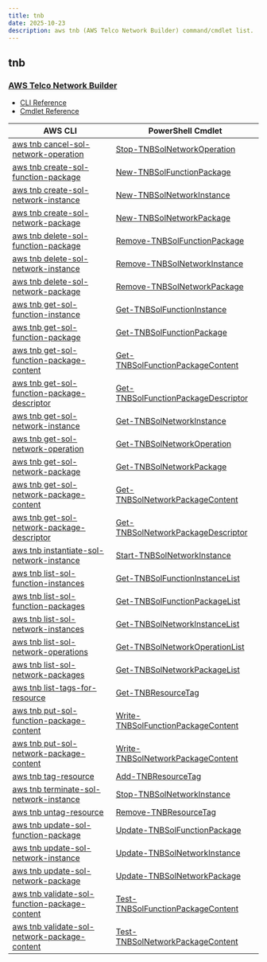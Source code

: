 ```yaml
---
title: tnb
date: 2025-10-23
description: aws tnb (AWS Telco Network Builder) command/cmdlet list.
---
```


## tnb

### [AWS Telco Network Builder](https://aws.amazon.com/tnb/)

* [CLI Reference](https://awscli.amazonaws.com/v2/documentation/api/latest/reference/tnb/index.html)
* [Cmdlet Reference](https://docs.aws.amazon.com/powershell/latest/reference/items/Tnb_cmdlets.html)

|AWS CLI|PowerShell Cmdlet|
|----|----|
|[aws tnb cancel-sol-network-operation](https://awscli.amazonaws.com/v2/documentation/api/latest/reference/tnb/cancel-sol-network-operation.html)|[Stop-TNBSolNetworkOperation](https://docs.aws.amazon.com/powershell/latest/reference/items/Stop-TNBSolNetworkOperation.html)|
|[aws tnb create-sol-function-package](https://awscli.amazonaws.com/v2/documentation/api/latest/reference/tnb/create-sol-function-package.html)|[New-TNBSolFunctionPackage](https://docs.aws.amazon.com/powershell/latest/reference/items/New-TNBSolFunctionPackage.html)|
|[aws tnb create-sol-network-instance](https://awscli.amazonaws.com/v2/documentation/api/latest/reference/tnb/create-sol-network-instance.html)|[New-TNBSolNetworkInstance](https://docs.aws.amazon.com/powershell/latest/reference/items/New-TNBSolNetworkInstance.html)|
|[aws tnb create-sol-network-package](https://awscli.amazonaws.com/v2/documentation/api/latest/reference/tnb/create-sol-network-package.html)|[New-TNBSolNetworkPackage](https://docs.aws.amazon.com/powershell/latest/reference/items/New-TNBSolNetworkPackage.html)|
|[aws tnb delete-sol-function-package](https://awscli.amazonaws.com/v2/documentation/api/latest/reference/tnb/delete-sol-function-package.html)|[Remove-TNBSolFunctionPackage](https://docs.aws.amazon.com/powershell/latest/reference/items/Remove-TNBSolFunctionPackage.html)|
|[aws tnb delete-sol-network-instance](https://awscli.amazonaws.com/v2/documentation/api/latest/reference/tnb/delete-sol-network-instance.html)|[Remove-TNBSolNetworkInstance](https://docs.aws.amazon.com/powershell/latest/reference/items/Remove-TNBSolNetworkInstance.html)|
|[aws tnb delete-sol-network-package](https://awscli.amazonaws.com/v2/documentation/api/latest/reference/tnb/delete-sol-network-package.html)|[Remove-TNBSolNetworkPackage](https://docs.aws.amazon.com/powershell/latest/reference/items/Remove-TNBSolNetworkPackage.html)|
|[aws tnb get-sol-function-instance](https://awscli.amazonaws.com/v2/documentation/api/latest/reference/tnb/get-sol-function-instance.html)|[Get-TNBSolFunctionInstance](https://docs.aws.amazon.com/powershell/latest/reference/items/Get-TNBSolFunctionInstance.html)|
|[aws tnb get-sol-function-package](https://awscli.amazonaws.com/v2/documentation/api/latest/reference/tnb/get-sol-function-package.html)|[Get-TNBSolFunctionPackage](https://docs.aws.amazon.com/powershell/latest/reference/items/Get-TNBSolFunctionPackage.html)|
|[aws tnb get-sol-function-package-content](https://awscli.amazonaws.com/v2/documentation/api/latest/reference/tnb/get-sol-function-package-content.html)|[Get-TNBSolFunctionPackageContent](https://docs.aws.amazon.com/powershell/latest/reference/items/Get-TNBSolFunctionPackageContent.html)|
|[aws tnb get-sol-function-package-descriptor](https://awscli.amazonaws.com/v2/documentation/api/latest/reference/tnb/get-sol-function-package-descriptor.html)|[Get-TNBSolFunctionPackageDescriptor](https://docs.aws.amazon.com/powershell/latest/reference/items/Get-TNBSolFunctionPackageDescriptor.html)|
|[aws tnb get-sol-network-instance](https://awscli.amazonaws.com/v2/documentation/api/latest/reference/tnb/get-sol-network-instance.html)|[Get-TNBSolNetworkInstance](https://docs.aws.amazon.com/powershell/latest/reference/items/Get-TNBSolNetworkInstance.html)|
|[aws tnb get-sol-network-operation](https://awscli.amazonaws.com/v2/documentation/api/latest/reference/tnb/get-sol-network-operation.html)|[Get-TNBSolNetworkOperation](https://docs.aws.amazon.com/powershell/latest/reference/items/Get-TNBSolNetworkOperation.html)|
|[aws tnb get-sol-network-package](https://awscli.amazonaws.com/v2/documentation/api/latest/reference/tnb/get-sol-network-package.html)|[Get-TNBSolNetworkPackage](https://docs.aws.amazon.com/powershell/latest/reference/items/Get-TNBSolNetworkPackage.html)|
|[aws tnb get-sol-network-package-content](https://awscli.amazonaws.com/v2/documentation/api/latest/reference/tnb/get-sol-network-package-content.html)|[Get-TNBSolNetworkPackageContent](https://docs.aws.amazon.com/powershell/latest/reference/items/Get-TNBSolNetworkPackageContent.html)|
|[aws tnb get-sol-network-package-descriptor](https://awscli.amazonaws.com/v2/documentation/api/latest/reference/tnb/get-sol-network-package-descriptor.html)|[Get-TNBSolNetworkPackageDescriptor](https://docs.aws.amazon.com/powershell/latest/reference/items/Get-TNBSolNetworkPackageDescriptor.html)|
|[aws tnb instantiate-sol-network-instance](https://awscli.amazonaws.com/v2/documentation/api/latest/reference/tnb/instantiate-sol-network-instance.html)|[Start-TNBSolNetworkInstance](https://docs.aws.amazon.com/powershell/latest/reference/items/Start-TNBSolNetworkInstance.html)|
|[aws tnb list-sol-function-instances](https://awscli.amazonaws.com/v2/documentation/api/latest/reference/tnb/list-sol-function-instances.html)|[Get-TNBSolFunctionInstanceList](https://docs.aws.amazon.com/powershell/latest/reference/items/Get-TNBSolFunctionInstanceList.html)|
|[aws tnb list-sol-function-packages](https://awscli.amazonaws.com/v2/documentation/api/latest/reference/tnb/list-sol-function-packages.html)|[Get-TNBSolFunctionPackageList](https://docs.aws.amazon.com/powershell/latest/reference/items/Get-TNBSolFunctionPackageList.html)|
|[aws tnb list-sol-network-instances](https://awscli.amazonaws.com/v2/documentation/api/latest/reference/tnb/list-sol-network-instances.html)|[Get-TNBSolNetworkInstanceList](https://docs.aws.amazon.com/powershell/latest/reference/items/Get-TNBSolNetworkInstanceList.html)|
|[aws tnb list-sol-network-operations](https://awscli.amazonaws.com/v2/documentation/api/latest/reference/tnb/list-sol-network-operations.html)|[Get-TNBSolNetworkOperationList](https://docs.aws.amazon.com/powershell/latest/reference/items/Get-TNBSolNetworkOperationList.html)|
|[aws tnb list-sol-network-packages](https://awscli.amazonaws.com/v2/documentation/api/latest/reference/tnb/list-sol-network-packages.html)|[Get-TNBSolNetworkPackageList](https://docs.aws.amazon.com/powershell/latest/reference/items/Get-TNBSolNetworkPackageList.html)|
|[aws tnb list-tags-for-resource](https://awscli.amazonaws.com/v2/documentation/api/latest/reference/tnb/list-tags-for-resource.html)|[Get-TNBResourceTag](https://docs.aws.amazon.com/powershell/latest/reference/items/Get-TNBResourceTag.html)|
|[aws tnb put-sol-function-package-content](https://awscli.amazonaws.com/v2/documentation/api/latest/reference/tnb/put-sol-function-package-content.html)|[Write-TNBSolFunctionPackageContent](https://docs.aws.amazon.com/powershell/latest/reference/items/Write-TNBSolFunctionPackageContent.html)|
|[aws tnb put-sol-network-package-content](https://awscli.amazonaws.com/v2/documentation/api/latest/reference/tnb/put-sol-network-package-content.html)|[Write-TNBSolNetworkPackageContent](https://docs.aws.amazon.com/powershell/latest/reference/items/Write-TNBSolNetworkPackageContent.html)|
|[aws tnb tag-resource](https://awscli.amazonaws.com/v2/documentation/api/latest/reference/tnb/tag-resource.html)|[Add-TNBResourceTag](https://docs.aws.amazon.com/powershell/latest/reference/items/Add-TNBResourceTag.html)|
|[aws tnb terminate-sol-network-instance](https://awscli.amazonaws.com/v2/documentation/api/latest/reference/tnb/terminate-sol-network-instance.html)|[Stop-TNBSolNetworkInstance](https://docs.aws.amazon.com/powershell/latest/reference/items/Stop-TNBSolNetworkInstance.html)|
|[aws tnb untag-resource](https://awscli.amazonaws.com/v2/documentation/api/latest/reference/tnb/untag-resource.html)|[Remove-TNBResourceTag](https://docs.aws.amazon.com/powershell/latest/reference/items/Remove-TNBResourceTag.html)|
|[aws tnb update-sol-function-package](https://awscli.amazonaws.com/v2/documentation/api/latest/reference/tnb/update-sol-function-package.html)|[Update-TNBSolFunctionPackage](https://docs.aws.amazon.com/powershell/latest/reference/items/Update-TNBSolFunctionPackage.html)|
|[aws tnb update-sol-network-instance](https://awscli.amazonaws.com/v2/documentation/api/latest/reference/tnb/update-sol-network-instance.html)|[Update-TNBSolNetworkInstance](https://docs.aws.amazon.com/powershell/latest/reference/items/Update-TNBSolNetworkInstance.html)|
|[aws tnb update-sol-network-package](https://awscli.amazonaws.com/v2/documentation/api/latest/reference/tnb/update-sol-network-package.html)|[Update-TNBSolNetworkPackage](https://docs.aws.amazon.com/powershell/latest/reference/items/Update-TNBSolNetworkPackage.html)|
|[aws tnb validate-sol-function-package-content](https://awscli.amazonaws.com/v2/documentation/api/latest/reference/tnb/validate-sol-function-package-content.html)|[Test-TNBSolFunctionPackageContent](https://docs.aws.amazon.com/powershell/latest/reference/items/Test-TNBSolFunctionPackageContent.html)|
|[aws tnb validate-sol-network-package-content](https://awscli.amazonaws.com/v2/documentation/api/latest/reference/tnb/validate-sol-network-package-content.html)|[Test-TNBSolNetworkPackageContent](https://docs.aws.amazon.com/powershell/latest/reference/items/Test-TNBSolNetworkPackageContent.html)|

